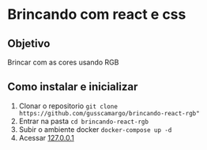 # Brincando com react e css

## Objetivo
Brincar com as cores usando RGB

## Como instalar e inicializar

1. Clonar o repositorio
```git clone https://github.com/gusscamargo/brincando-react-rgb"```
2. Entrar na pasta
```cd brincando-react-rgb```
3. Subir o ambiente docker
```docker-compose up -d```
4. Acessar [127.0.0.1](http://127.0.0.1/)